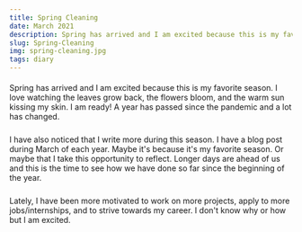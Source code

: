 ```yaml
---
title: Spring Cleaning
date: March 2021
description: Spring has arrived and I am excited because this is my favorite season. I love watching the leaves grow back, the flowers bloom, and the warm sun kissing my skin. I am ready! A year has passed since the pandemic and...
slug: Spring-Cleaning
img: spring-cleaning.jpg
tags: diary
---
```


<p>
    Spring has arrived and I am excited because this is my favorite season. I love watching the leaves grow back, the flowers bloom, and the warm sun kissing my skin. I am ready! A year has passed since the pandemic and a lot has changed.
</p>
<p>
    I have also noticed that I write more during this season. I have a blog post during March of each year. Maybe it's because it's my favorite season. Or maybe that I take this opportunity to reflect. Longer days are ahead of us and this is the time to see how we have done so far since the beginning of the year.
</p>
<p>
    Lately, I have been more motivated to work on more projects, apply to more jobs/internships, and to strive towards my career. I don't know why or how but I am excited.
</p>

<style>

div {
   text-align: justify;
}

p {
    padding-top: 5px;
    padding-bottom: 5px;
}

p1 {
    font-weight: bold;
}

p2 {
    font-style: italic;
    color: black;
}

p2:hover {
    text-decoration: underline;
}

</style>